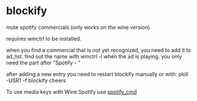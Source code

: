 blockify
========

mute spotify commercials (only works on the wine version)

requires wmctrl to be installed.

when you find a commercial that is not yet recognized, you need to add it to ad_list.
find out the name with wmctrl -l when the ad is playing.
you only need the part after "Spotify - "

after adding a new entry you need to restart blockify manually or with:
pkill -USR1 -f blockify
cheers

To use media keys with Wine Spotify use [spotify_cmd](https://code.google.com/p/spotifycmd/)
